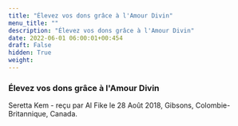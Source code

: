 ```yaml
---
title: "Élevez vos dons grâce à l'Amour Divin"
menu_title: ""
description: "Élevez vos dons grâce à l'Amour Divin"
date: 2022-06-01 06:00:01+00:454
draft: False
hidden: True
weight:
---
```

### Élevez vos dons grâce à l'Amour Divin

Seretta Kem - reçu par Al Fike le 28 Août 2018, Gibsons, Colombie-Britannique, Canada.



